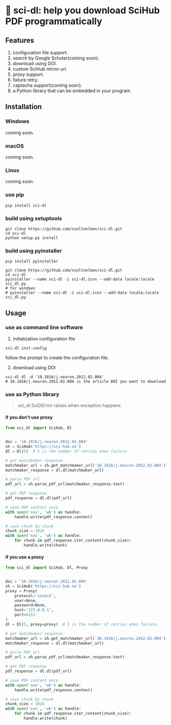 # :green_book: sci-dl: help you download SciHub PDF programmatically

## Features

1. configuration file support.
2. search by Google Scholar(coming soon).
3. download using DOI.
4. custom SciHub mirror url.
5. proxy support.
6. failure retry.
7. captacha support(coming soon).
7. a Python library that can be embedded in your program.

## Installation

### Windows

coming soon.

### macOS

coming soon.

### Linux

coming soon.

### use pip

```shell
pip install sci-dl
```

### build using setuptools

```shell
git clone https://github.com/soultoolman/sci-dl.git
cd sci-dl
python setup.py install
```

### build using pyinstaller

```shell
pip install pyinstaller
```

```shell
git clone https://github.com/soultoolman/sci-dl.git
cd sci-dl
pyinstaller --name sci-dl -i sci-dl.icns --add-data locale:locale sci_dl.py
# for windows
# pyinstaller --name sci-dl -i sci-dl.icns --add-data locale;locale sci_dl.py
```

## Usage

### use as command line software

1. initialization configuration file

```shell
sci-dl init-config
```

follow the prompt to create the configuration file.

2. download using DOI

```shell
sci-dl dl -d '10.1016/j.neuron.2012.02.004'
# 10.1016/j.neuron.2012.02.004 is the article DOI you want to download
```

### use as Python library

> sci_dl.SciDlError raises when exception happens.

#### if you don't use proxy

```python
from sci_dl import SciHub, Dl


doi = '10.1016/j.neuron.2012.02.004'
sh = SciHub('https://sci-hub.se')
dl = Dl(5)  # 5 is the number of retries when failure

# get matchmaker response
matchmaker_url = sh.get_matchmaker_url('10.1016/j.neuron.2012.02.004')
matchmaker_response = dl.dl(matchmaker_url)

# parse PDF url
pdf_url = sh.parse_pdf_url(matchmaker_response.text)

# get PDF response
pdf_response = dl.dl(pdf_url)

# save PDF content once
with open('xxx', 'wb') as handle:
    handle.write(pdf_response.content)

# save chunk by chunk
chunk_size = 1024
with open('xxx', 'wb') as handle:
    for chunk in pdf_response.iter_content(chunk_size):
        handle.write(chunk)
```

#### if you use a proxy

```python
from sci_dl import SciHub, Dl, Proxy


doi = '10.1016/j.neuron.2012.02.004'
sh = SciHub('https://sci-hub.se')
proxy = Proxy(
    protocol='socks5',
    user=None,
    password=None,
    host='127.0.0.1',
    port=6153
)
dl = Dl(5, proxy=proxy)  # 5 is the number of retries when failure

# get matchmaker response
matchmaker_url = sh.get_matchmaker_url('10.1016/j.neuron.2012.02.004')
matchmaker_response = dl.dl(matchmaker_url)

# parse PDF url
pdf_url = sh.parse_pdf_url(matchmaker_response.text)

# get PDF response
pdf_response = dl.dl(pdf_url)

# save PDF content once
with open('xxx', 'wb') as handle:
    handle.write(pdf_response.content)

# save chunk by chunk
chunk_size = 1024
with open('xxx', 'wb') as handle:
    for chunk in pdf_response.iter_content(chunk_size):
        handle.write(chunk)
```